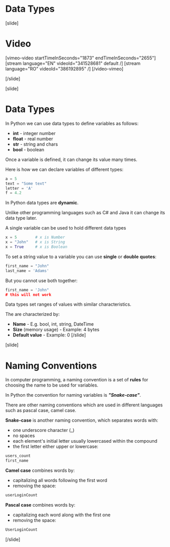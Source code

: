 # Data Types

[slide]
# Video

[vimeo-video startTimeInSeconds="1873" endTimeInSeconds="2655"]
[stream language="EN" videoId="341528681" default /]
[stream language="RO" videoId="386192895"  /]
[/video-vimeo]

[/slide]

[slide]
# Data Types
In Python we can use data types to define variables as follows:
* **int** - integer number 
* **float** - real number
* **str** - string and chars 
* **bool** - boolean

Once a variable is defined, it can change its value many times.

Here is how we can declare variables of different types:
```python
a = 5
text = "Some text"
letter = 'A'
f = 4.2
```

In Python data types are **dynamic**.

Unlike other programming languages such as C# and Java it can change its data type later. 

A single variable can be used to hold different data types
```python
x = 5        # x is Number
x = "John"   # x is String
x = True     # x is Boolean
```

To set a string value to a variable you can use **single** or **double** **quotes**:
```python
first_name = "John" 
last_name = 'Adams'
```
But you cannot use both together:
```python
first_name = 'John" 
# this will not work  

```

Data types set ranges of values with similar characteristics.

The are characterized by:
  * **Name** - E.g. bool, int, string, DateTime
  * **Size** (memory usage) - Example: 4 bytes
  * **Default value** - Example: 0
[/slide]

[slide]
# Naming Conventions
In computer programming, a naming convention is a set of **rules** for choosing the name to be used for variables.

In Python the convention for naming variables is ***"Snake-case"***. 

There are other naming conventions which are used in different languages such as pascal case, camel case. 

**Snake-case** is another naming convention, which separates words with:
* one underscore character (_)
* no spaces
* each element's initial letter usually lowercased within the compound
* the first letter either upper or lowercase:
```python
users_count
first_name
```

**Camel case** combines words by:
* capitalizing all words following the first word
* removing the space:
```python
userLoginCount
```

**Pascal case** combines words by:
* capitalizing each word along with the first one
* removing the space:
```python
UserLoginCount
```
[/slide]
